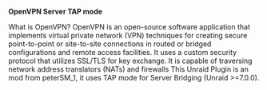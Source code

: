 **OpenVPN Server TAP mode**


What is OpenVPN?
OpenVPN is an open-source software application that implements virtual private network (VPN) techniques for creating secure point-to-point or site-to-site connections in routed or bridged configurations and remote access facilities. It uses a custom security protocol that utilizes SSL/TLS for key exchange. It is capable of traversing network address translators (NATs) and firewalls
This Unraid Plugin is an mod from peterSM_1, it uses TAP mode for Server Bridging (Unraid >=7.0.0).

